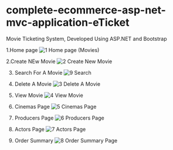 # complete-ecommerce-asp-net-mvc-application-eTicket
Movie Ticketing System, Developed Using ASP.NET and Bootstrap

1.Home page
![1 Home page (Movies)](https://github.com/nafizimtiazkhan/complete-ecommerce-asp-net-mvc-application-eTicket/assets/89006600/d9c27c0e-33a2-4621-94b4-bb7d89c66da9)

2.Create NEw Movie
![2 Create New Movie](https://github.com/nafizimtiazkhan/complete-ecommerce-asp-net-mvc-application-eTicket/assets/89006600/e3883fc1-7e0e-4ea2-b24a-08f6fbbd1abb)

3. Search For A Movie
![9 Search](https://github.com/nafizimtiazkhan/complete-ecommerce-asp-net-mvc-application-eTicket/assets/89006600/a216eea3-aadd-4b4c-ad6b-9784640f9137)

4. Delete A Movie
![3 Delete A Movie](https://github.com/nafizimtiazkhan/complete-ecommerce-asp-net-mvc-application-eTicket/assets/89006600/8c92cc39-e356-4a4f-b3ff-8e4e4d2a1a30)

5. View Movie
![4 View Movie](https://github.com/nafizimtiazkhan/complete-ecommerce-asp-net-mvc-application-eTicket/assets/89006600/3b947979-1ae0-45d3-af5a-84cfe777b4eb)

6. Cinemas Page
![5 Cinemas Page](https://github.com/nafizimtiazkhan/complete-ecommerce-asp-net-mvc-application-eTicket/assets/89006600/2410e925-5cfe-4ff9-9646-bdef995afbfa)

7. Producers Page
![6 Producers Page](https://github.com/nafizimtiazkhan/complete-ecommerce-asp-net-mvc-application-eTicket/assets/89006600/2dcd7adb-e135-446e-bd12-eddef6fdbc34)

8. Actors Page
![7 Actors Page](https://github.com/nafizimtiazkhan/complete-ecommerce-asp-net-mvc-application-eTicket/assets/89006600/3202ed41-efa7-4ce8-af4c-2e87590fbc11)

9. Order Summary
![8 Order Summary Page](https://github.com/nafizimtiazkhan/complete-ecommerce-asp-net-mvc-application-eTicket/assets/89006600/54c11e30-487b-45cb-9c6a-74e81b12cec9)
